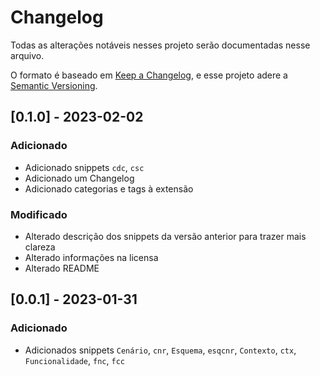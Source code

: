 # Changelog

Todas as alterações notáveis  nesses projeto serão documentadas nesse arquivo.

O formato é baseado em [Keep a Changelog](https://keepachangelog.com/en/1.0.0/),
e esse projeto adere a [Semantic Versioning](https://semver.org/spec/v2.0.0.html).

## [0.1.0] - 2023-02-02

### Adicionado  

- Adicionado snippets `cdc`, `csc`
- Adicionado um Changelog
- Adicionado categorias e tags à extensão

### Modificado

- Alterado descrição dos snippets da versão anterior para trazer mais clareza
- Alterado informações na licensa
- Alterado README
## [0.0.1] - 2023-01-31

### Adicionado

- Adicionados snippets `Cenário`, `cnr`, `Esquema`, `esqcnr`, `Contexto`, `ctx`, `Funcionalidade`, `fnc`, `fcc`

